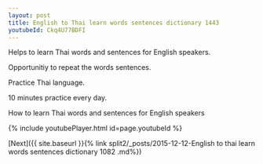 ```yaml
---
layout: post
title: English to Thai learn words sentences dictionary 1443 
youtubeId: Ckq4U77BDFI
---
```

 
 
Helps to learn Thai words and sentences for English speakers.

Opportunitiy to repeat the words sentences. 

Practice Thai language. 
 
10 minutes practice every day. 
 
How to learn Thai words and sentences for English speakers 
 
{% include youtubePlayer.html id=page.youtubeId %}
 
 
[Next]({{ site.baseurl }}{% link  split2/_posts/2015-12-12-English to thai learn words sentences dictionary 1082 .md%})
 
